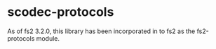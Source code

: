scodec-protocols
================

As of fs2 3.2.0, this library has been incorporated in to fs2 as the fs2-protocols module.
